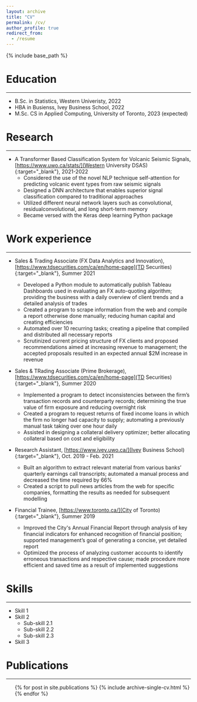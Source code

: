 ```yaml
---
layout: archive
title: "CV"
permalink: /cv/
author_profile: true
redirect_from:
  - /resume
---
```


{% include base_path %}

Education
======
---
* B.Sc. in Statistics, Western Univeristy, 2022
* HBA in Busienss, Ivey Business School, 2022
* M.Sc. CS in Applied Computing, University of Toronto, 2023 (expected)

Research
======
---
* A Transformer Based Classification System for Volcanic Seismic Signals, [https://www.uwo.ca/stats/](Western University DSAS){:target="\_blank"}, 2021-2022
  * Considered the use of the novel NLP technique self-attention for predicting volcanic event types from raw seismic signals
  * Designed a DNN architecture that enables superior signal classification compared to traditional approaches
  * Utilized different neural network layers such as convolutional, residualconvolutional, and long short-term memory
  * Became versed with the Keras deep learning Python package

Work experience
======
---
* Sales & Trading Associate (FX Data Analytics and Innovation), [https://www.tdsecurities.com/ca/en/home-page](TD Securities){:target="\_blank"}, Summer 2021
  * Developed a Python module to automatically publish Tableau Dashboards used in evaluating an FX auto-quoting algorithm; providing the business with a daily overview of client trends and a detailed analysis of trades
  * Created a program to scrape information from the web and compile a report otherwise done manually; reducing human capital and creating efficiencies
  * Automated over 10 recurring tasks; creating a pipeline that compiled and distributed all necessary reports
  * Scrutinized current pricing structure of FX clients and proposed recommendations aimed at increasing revenue to management; the accepted proposals resulted in an expected annual $2M increase in revenue

* Sales & TRading Associate (Prime Brokerage), [https://www.tdsecurities.com/ca/en/home-page](TD Securities){:target="\_blank"}, Summer 2020
  * Implemented a program to detect inconsistencies between the firm’s transaction records and counterparty records; determining the true value of firm exposure and reducing overnight risk
  * Created a program to request returns of fixed income loans in which the firm no longer had capacity to supply; automating a previously manual task taking over one hour daily
  * Assisted in designing a collateral delivery optimizer; better allocating collateral based on cost and eligibility

* Research Assistant, [https://www.ivey.uwo.ca/](Ivey Business School){:target="\_blank"}, Oct. 2019 - Feb. 2021
  * Built an algorithm to extract relevant material from various banks’ quarterly earnings call transcripts; automated a manual process and decreased the time required by 66%
  * Created a script to pull news articles from the web for specific companies, formatting the results as needed for subsequent modelling

* Financial Trainee, [https://www.toronto.ca/](City of Toronto){:target="\_blank"}, Summer 2019
  * Improved the City's Annual Financial Report through analysis of key financial indicators for enhanced recognition of financial position; supported management’s goal of generating a concise, yet detailed report
  * Optimized the process of analyzing customer accounts to identify erroneous transactions and respective cause; made procedure more efficient and saved time as a result of implemented suggestions
  
Skills
======
---
* Skill 1
* Skill 2
  * Sub-skill 2.1
  * Sub-skill 2.2
  * Sub-skill 2.3
* Skill 3

Publications
======
---
  <ul>{% for post in site.publications %}
    {% include archive-single-cv.html %}
  {% endfor %}</ul>
  
<!-- Talks
======
---
  <ul>{% for post in site.talks %}
    {% include archive-single-talk-cv.html %}
  {% endfor %}</ul>
  
Teaching
======
---
  <ul>{% for post in site.teaching %}
    {% include archive-single-cv.html %}
  {% endfor %}</ul>
  
Service and leadership
======
---
* Currently signed in to 43 different slack teams -->
